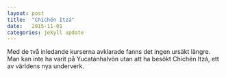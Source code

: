 ```yaml
---
layout: post
title:  "Chichén Itzá"
date:   2015-11-01
categories: jekyll update
---
```

Med de två inledande kurserna avklarade fanns det ingen ursäkt längre. Man kan inte ha varit på Yucatánhalvön utan att
ha besökt Chichén Itzá, ett av världens nya underverk.
